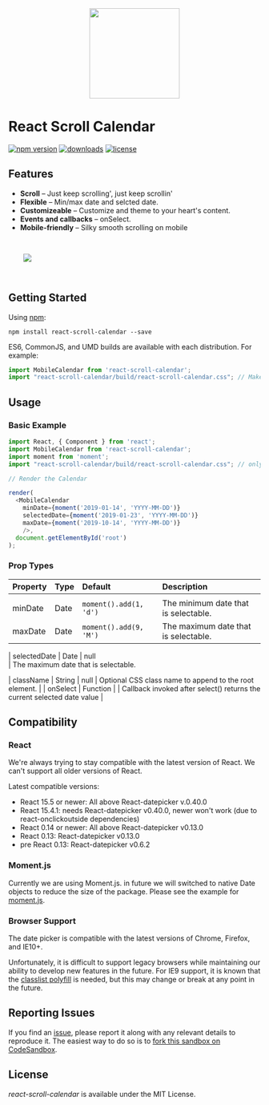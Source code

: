 <div align="center">
<img src="https://raw.githubusercontent.com/clauderic/react-infinite-calendar/master/.github/logo.png" width="180"/>
</div>

# React Scroll Calendar
[![npm version](https://img.shields.io/npm/v/react-scroll-calendar.svg)](https://www.npmjs.com/package/react-scroll-calendar)
[![downloads](https://img.shields.io/npm/dm/react-scroll-calendar.svg)](https://www.npmjs.com/package/react-scroll-calendar)
[![license](https://img.shields.io/github/license/mashape/apistatus.svg?maxAge=2592000)](https://github.com/akbarbashakm/react-scroll-calendar/blob/master/LICENSE)

Features
---------------

* **Scroll** – Just keep scrolling', just keep scrollin'
* **Flexible** – Min/max date and selcted date.
* **Customizeable** – Customize and theme to your heart's content.
* **Events and callbacks** – onSelect.
* **Mobile-friendly** – Silky smooth scrolling on mobile

<div style="padding:30px">
<img src="https://raw.githubusercontent.com/akbarbashakm/react-scroll-calendar/master/logo/layout.png" />
</div>

Getting Started
---------------

Using [npm](https://www.npmjs.com/):
```
npm install react-scroll-calendar --save
```

ES6, CommonJS, and UMD builds are available with each distribution. For example:
```js
import MobileCalendar from 'react-scroll-calendar';
import "react-scroll-calendar/build/react-scroll-calendar.css"; // Make sure to import the default stylesheet
```

Usage
------------
### Basic Example

```js
import React, { Component } from 'react';
import MobileCalendar from 'react-scroll-calendar';
import moment from 'moment';
import "react-scroll-calendar/build/react-scroll-calendar.css"; // only needs to be imported once

// Render the Calendar

render(
  <MobileCalendar
    minDate={moment('2019-01-14', 'YYYY-MM-DD')}
    selectedDate={moment('2019-01-23', 'YYYY-MM-DD')}
    maxDate={moment('2019-10-14', 'YYYY-MM-DD')}
    />,
  document.getElementById('root')
);
```

### Prop Types
| Property       | Type            | Default                                                                                                                              | Description                                                                                                                                                                                                                      |
|:---------------|:----------------|:-------------------------------------------------------------------------------------------------------------------------------------|:---------------------------------------------------------------------------------------------------------------------------------------------------------------------------------------------------------------------------------|
                                                                                                                                                                                      |
| minDate        | Date            | `moment().add(1, 'd')`                                                                                                               | The minimum date that is selectable.                                                                                                                                                                                             |
| maxDate        | Date            | `moment().add(9, 'M')`                                                                                                             | The maximum date that is selectable.

| selectedDate        | Date            | null  
                                                    | The maximum date that is selectable.                                                       

| className      | String          |       null                                                                                                                               | Optional CSS class name to append to the root element.                                                                                                                                                        |
| onSelect       | Function        |                                                                                                                                      | Callback invoked after select() returns the current selected date value                                                                                                                                 |

Compatibility
------------

### React

We're always trying to stay compatible with the latest version of React. We can't support all older versions of React.

Latest compatible versions:

- React 15.5 or newer: All above React-datepicker v.0.40.0
- React 15.4.1: needs React-datepicker v0.40.0, newer won't work (due to react-onclickoutside dependencies)
- React 0.14 or newer: All above React-datepicker v0.13.0
- React 0.13: React-datepicker v0.13.0
- pre React 0.13: React-datepicker v0.6.2

### Moment.js

Currently we are using Moment.js. in future we will switched to native Date objects to reduce the size of the package. Please see the example for [moment.js](https://momentjs.com/).

### Browser Support

The date picker is compatible with the latest versions of Chrome, Firefox, and IE10+.

Unfortunately, it is difficult to support legacy browsers while maintaining our ability to develop new features in the future. For IE9 support, it is known that the [classlist polyfill](https://www.npmjs.com/package/classlist-polyfill) is needed, but this may change or break at any point in the future.

Reporting Issues
----------------
If you find an [issue](https://github.com/clauderic/react-scroll-calendar/issues), please report it along with any relevant details to reproduce it. The easiest way to do so is to [fork this sandbox on CodeSandbox](https://codesandbox.io/s/wqp65ryp5).

License
---------
*react-scroll-calendar* is available under the MIT License.
